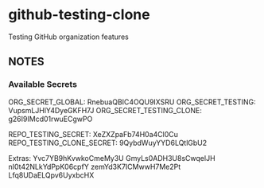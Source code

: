 # github-testing-clone
Testing GitHub organization features

## NOTES

### Available Secrets

ORG_SECRET_GLOBAL: RnebuaQBIC4OQU9IXSRU 
ORG_SECRET_TESTING: VupsmLJHlY4DyeGKFH7J
ORG_SECRET_TESTING_CLONE: g26I9IMcd01rwuECgwPO

REPO_TESTING_SECRET: XeZXZpaFb74H0a4Cl0Cu
REPO_TESTING_CLONE_SECRET: 9QybdWuyYYD6LQtlGbU2

Extras:
Yvc7YB9hKvwkoCmeMy3U
GmyLs0ADH3U8sCwqelJH
nI0t42NLkYdPpK06cpfY
zemYd3K7ICMwwH7Me2Pt
Lfq8UDaELQpv6UyxbcHX
